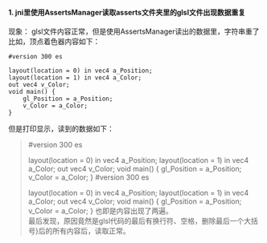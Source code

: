 #### 1. jni里使用AssertsManager读取asserts文件夹里的glsl文件出现数据重复
现象：
glsl文件内容正常，但是使用AssertsManager读出的数据里，字符串重了
比如，顶点着色器内容如下：
```
#version 300 es

layout(location = 0) in vec4 a_Position;
layout(location = 1) in vec4 a_Color;
out vec4 v_Color;
void main() {
    gl_Position = a_Position;
    v_Color = a_Color;
}
```
但是打印显示，读到的数据如下：
>#version 300 es
>
>layout(location = 0) in vec4 a_Position;
>layout(location = 1) in vec4 a_Color;
>out vec4 v_Color;
>void main() {
>    gl_Position = a_Position;
>    v_Color = a_Color;
>}
>#version 300 es
>
>layout(location = 0) in vec4 a_Position;
>layout(location = 1) in vec4 a_Color;
>out vec4 v_Color;
>void main() {
>    gl_Position = a_Position;
>    v_Color = a_Color;
>}
也即是内容出现了两遍。  
最后发现，原因竟然是glsl代码的最后有换行符、空格，删除最后一个大括号}后的所有内容后，读取正常。
